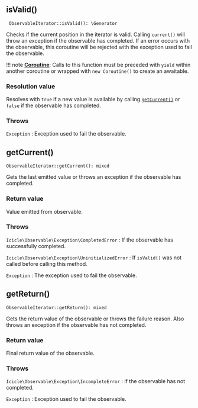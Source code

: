 ## isValid()

     ObservableIterator::isValid(): \Generator

Checks if the current position in the iterator is valid. Calling `current()` will throw an exception if the observable has completed. If an error occurs with the observable, this coroutine will be rejected with the exception used to fail the observable.

!!! note
    [**Coroutine**](../../manual/coroutines.md): Calls to this function must be preceded with `yield` within another coroutine or wrapped with `new Coroutine()` to create an awaitable.

### Resolution value
Resolves with `true` if a new value is available by calling [`getCurrent()`](#getcurrent) or `false` if the observable has completed.

### Throws
`Exception`
:   Exception used to fail the observable.


## getCurrent()

    ObservableIterator::getCurrent(): mixed

Gets the last emitted value or throws an exception if the observable has completed.

### Return value
Value emitted from observable.

### Throws
`Icicle\Observable\Exception\CompletedError`
:   If the observable has successfully completed.

`Icicle\Observable\Exception\UninitializedError`
:   If `isValid()` was not called before calling this method.

`Exception`
:   The exception used to fail the observable.


## getReturn()

    ObservableIterator::getReturn(): mixed

Gets the return value of the observable or throws the failure reason. Also throws an exception if the observable has not completed.

### Return value
Final return value of the observable.

### Throws
`Icicle\Observable\Exception\IncompleteError`
:   If the observable has not completed.

`Exception`
:   Exception used to fail the observable.
